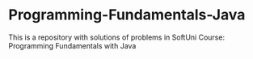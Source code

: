 # Programming-Fundamentals-Java
This is a repository with solutions of problems in SoftUni Course: Programming Fundamentals with Java
 
